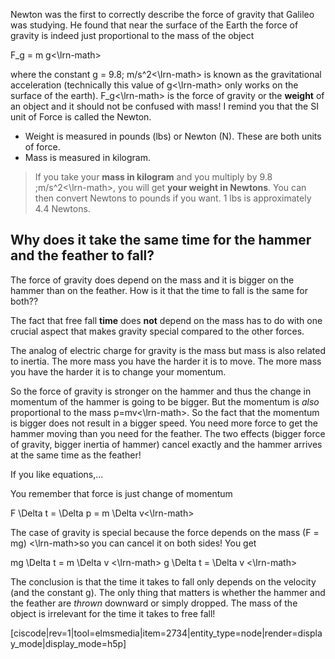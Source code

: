 Newton was the first to correctly describe the force of gravity that Galileo was studying. He found that near the surface of the Earth the force of gravity is indeed just proportional to the mass of the object

<lrn-math> F_g = m g<\lrn-math>

where the constant <lrn-math>g = 9.8\; m/s^2<\lrn-math> is known as the gravitational acceleration (technically this value of <lrn-math>g<\lrn-math> only works on the surface of the earth). <lrn-math>F_g<\lrn-math> is the force of gravity or the **weight** of an object and it should not be confused with mass! I remind you that the SI unit of Force is called the Newton. 

- Weight is measured in pounds (lbs) or Newton (N). These are both units of force.
- Mass is measured in kilogram.

> If you take your **mass in kilogram** and you multiply by <lrn-math> 9.8 \;m/s^2<\lrn-math>, you will get **your weight in Newtons**. You can then convert Newtons to pounds if you want. 1 lbs is approximately 4.4 Newtons.

## Why does it take the same time for the hammer and the feather to fall?

The force of gravity does depend on the mass and it is bigger on the hammer than on the feather. How is it that the time to fall is the same for both??

The fact that free fall **time** does **not** depend on the mass has to do with one crucial aspect that makes gravity special compared to the other forces.

The analog of electric charge for gravity is the mass but mass is also related to inertia. The more mass you have the harder it is to move. The more mass you have the harder it is to change your momentum.

So the force of gravity is stronger on the hammer and thus the change in momentum of the hammer is going to be bigger. But the momentum is *also* proportional to the mass <lrn-math>p=mv<\lrn-math>. So the fact that the momentum is bigger does not result in a bigger speed. You need more force to get the hammer moving than you need for the feather. The two effects (bigger force of gravity, bigger inertia of hammer) cancel exactly and the hammer arrives at the same time as the feather!

If you like equations,...

You remember that force is just change of momentum

<lrn-math> F \Delta t = \Delta p = m \Delta v<\lrn-math>

The case of gravity is special because the force depends on the mass <lrn-math>(F = mg) <\lrn-math>so you can cancel it on both sides! You get

<lrn-math> mg \Delta t = m \Delta v <\lrn-math> 
<lrn-math> g \Delta t = \Delta v <\lrn-math>

The conclusion is that the time it takes to fall only depends on the velocity (and the constant g). The only thing that matters is whether the hammer and the feather are *thrown* downward or simply dropped. The mass of the object is irrelevant for the time it takes to free fall!

[ciscode|rev=1|tool=elmsmedia|item=2734|entity_type=node|render=display_mode|display_mode=h5p]